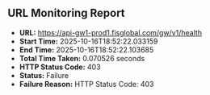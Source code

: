 ## URL Monitoring Report

- **URL:** https://api-gw1-prod1.fisglobal.com/gw/v1/health
- **Start Time:** 2025-10-16T18:52:22.033159
- **End Time:** 2025-10-16T18:52:22.103685
- **Total Time Taken:** 0.070526 seconds
- **HTTP Status Code:** 403
- **Status:** Failure
- **Failure Reason:** HTTP Status Code: 403
